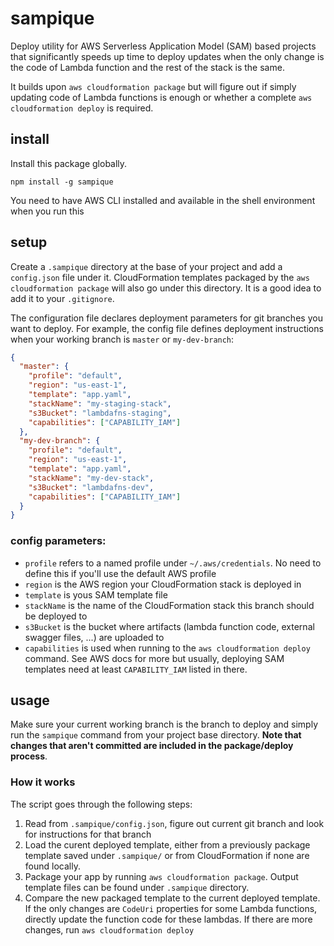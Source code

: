 # sampique
Deploy utility for AWS Serverless Application Model (SAM) based projects that significantly speeds up time to deploy updates when the only change is the code of Lambda function and the rest of the stack is the same. 

It builds upon `aws cloudformation package` but will figure out if simply updating code of Lambda functions is enough or whether a complete `aws cloudformation deploy` is required.

## install
Install this package globally.

```shell
npm install -g sampique
```

You need to have AWS CLI installed and available in the shell environment when you run this

## setup
Create a `.sampique` directory at the base of your project and add a `config.json` file under it. CloudFormation templates packaged by the `aws cloudformation package` will also go under this directory. It is a good idea to add it to your `.gitignore`.

The configuration file declares deployment parameters for git branches you want to deploy. For example, the config file defines deployment instructions when your working branch is `master` or `my-dev-branch`:

```json
{
  "master": {
    "profile": "default",
    "region": "us-east-1",
    "template": "app.yaml",
    "stackName": "my-staging-stack",
    "s3Bucket": "lambdafns-staging",
    "capabilities": ["CAPABILITY_IAM"]
  },
  "my-dev-branch": {
    "profile": "default",
    "region": "us-east-1",
    "template": "app.yaml",
    "stackName": "my-dev-stack",
    "s3Bucket": "lambdafns-dev",
    "capabilities": ["CAPABILITY_IAM"]
  }
}
```

### config parameters:
- `profile` refers to a named profile under `~/.aws/credentials`. No need to define this if you'll use the default AWS profile
- `region` is the AWS region your CloudFormation stack is deployed in
- `template` is yous SAM template file
- `stackName` is the name of the CloudFormation stack this branch should be deployed to
- `s3Bucket` is the bucket where artifacts (lambda function code, external swagger files, ...) are uploaded to
- `capabilities` is used when running to the `aws cloudformation deploy` command. See AWS docs for more but usually, deploying SAM templates need at least `CAPABILITY_IAM` listed in there.

## usage
Make sure your current working branch is the branch to deploy and simply run the `sampique` command from your project base directory. **Note that changes that aren't committed are included in the package/deploy process**.

### How it works
The script goes through the following steps:

1. Read from `.sampique/config.json`, figure out current git branch and look for instructions for that branch
1. Load the curent deployed template, either from a previously package template saved under `.sampique/` or from CloudFormation if none are found locally.
1. Package your app by running `aws cloudformation package`. Output template files can be found under `.sampique` directory.
1. Compare the new packaged template to the current deployed template. If the only changes are `CodeUri` properties for some Lambda functions, directly update the function code for these lambdas. If there are more changes, run `aws cloudformation deploy`
